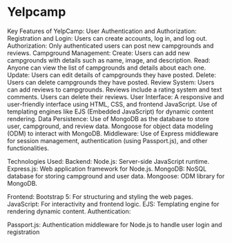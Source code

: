 # Yelpcamp
Key Features of YelpCamp:
User Authentication and Authorization:
Registration and Login: Users can create accounts, log in, and log out.
Authorization: Only authenticated users can post new campgrounds and reviews.
Campground Management:
Create: Users can add new campgrounds with details such as name, image, and description.
Read: Anyone can view the list of campgrounds and details about each one.
Update: Users can edit details of campgrounds they have posted.
Delete: Users can delete campgrounds they have posted.
Review System:
Users can add reviews to campgrounds.
Reviews include a rating system and text comments.
Users can delete their reviews.
User Interface:
A responsive and user-friendly interface using HTML, CSS, and frontend JavaScript.
Use of templating engines like EJS (Embedded JavaScript) for dynamic content rendering.
Data Persistence:
Use of MongoDB as the database to store user, campground, and review data.
Mongoose for object data modeling (ODM) to interact with MongoDB.
Middleware:
Use of Express middleware for session management, authentication (using Passport.js), and other functionalities.

Technologies Used:
Backend:
Node.js: Server-side JavaScript runtime.
Express.js: Web application framework for Node.js.
MongoDB: NoSQL database for storing campground and user data.
Mongoose: ODM library for MongoDB.

Frontend:
Bootstrap 5: For structuring and styling the web pages.
JavaScript: For interactivity and frontend logic.
EJS: Templating engine for rendering dynamic content.
Authentication:

Passport.js: Authentication middleware for Node.js to handle user login and registration
